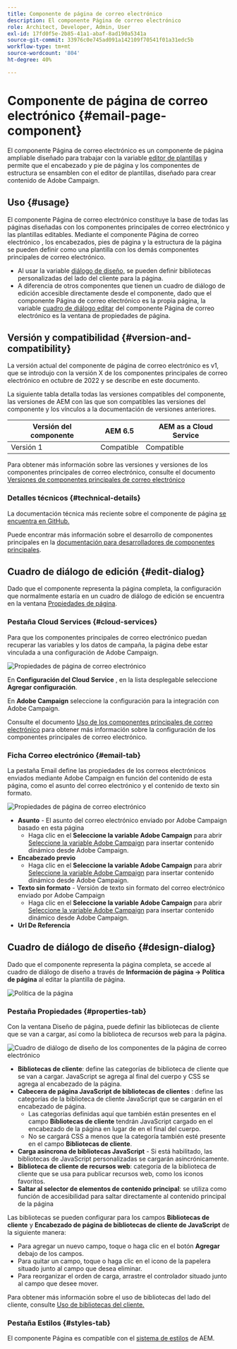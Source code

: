 ```yaml
---
title: Componente de página de correo electrónico
description: El componente Página de correo electrónico
role: Architect, Developer, Admin, User
exl-id: 17fd0f5e-2b85-41a1-abaf-8ad190a5341a
source-git-commit: 33976c0e745ad091a142109f70541f01a31edc5b
workflow-type: tm+mt
source-wordcount: '804'
ht-degree: 40%

---
```



# Componente de página de correo electrónico {#email-page-component}

El componente Página de correo electrónico es un componente de página ampliable diseñado para trabajar con la variable [editor de plantillas](https://experienceleague.adobe.com/docs/experience-manager-cloud-service/sites/authoring/features/templates.html?lang=es) y permite que el encabezado y pie de página y los componentes de estructura se ensamblen con el editor de plantillas, diseñado para crear contenido de Adobe Campaign.

## Uso {#usage}

El componente Página de correo electrónico constituye la base de todas las páginas diseñadas con los componentes principales de correo electrónico y las plantillas editables. Mediante el componente Página de correo electrónico , los encabezados, pies de página y la estructura de la página se pueden definir como una plantilla con los demás componentes principales de correo electrónico.

* Al usar la variable [diálogo de diseño,](#design-dialog) se pueden definir bibliotecas personalizadas del lado del cliente para la página.
* A diferencia de otros componentes que tienen un cuadro de diálogo de edición accesible directamente desde el componente, dado que el componente Página de correo electrónico es la propia página, la variable [cuadro de diálogo editar](#edit-dialog) del componente Página de correo electrónico es la ventana de propiedades de página.

## Versión y compatibilidad {#version-and-compatibility}

La versión actual del componente de página de correo electrónico es v1, que se introdujo con la versión X de los componentes principales de correo electrónico en octubre de 2022 y se describe en este documento.

La siguiente tabla detalla todas las versiones compatibles del componente, las versiones de AEM con las que son compatibles las versiones del componente y los vínculos a la documentación de versiones anteriores.

| Versión del componente | AEM 6.5 | AEM as a Cloud Service |
|---|---|---|
| Versión 1 | Compatible | Compatible |

Para obtener más información sobre las versiones y versiones de los componentes principales de correo electrónico, consulte el documento [Versiones de componentes principales de correo electrónico](/help/email/versions.md)

### Detalles técnicos {#technical-details}

La documentación técnica más reciente sobre el componente de página [se encuentra en GitHub.](https://adobe.com/go/aem_cmp_tech_email_page_v1)

Puede encontrar más información sobre el desarrollo de componentes principales en la [documentación para desarrolladores de componentes principales](/help/developing/overview.md).

## Cuadro de diálogo de edición {#edit-dialog}

Dado que el componente representa la página completa, la configuración que normalmente estaría en un cuadro de diálogo de edición se encuentra en la ventana [Propiedades de página](https://experienceleague.adobe.com/docs/experience-manager-cloud-service/sites/authoring/fundamentals/page-properties.html?lang=es).

### Pestaña Cloud Services {#cloud-services}

Para que los componentes principales de correo electrónico puedan recuperar las variables y los datos de campaña, la página debe estar vinculada a una configuración de Adobe Campaign.

![Propiedades de página de correo electrónico](/help/email/assets/email-page-properties.png)

En **Configuración del Cloud Service** , en la lista desplegable seleccione **Agregar configuración**.

En **Adobe Campaign** seleccione la configuración para la integración con Adobe Campaign.

Consulte el documento [Uso de los componentes principales de correo electrónico](/help/email/using.md) para obtener más información sobre la configuración de los componentes principales de correo electrónico.

### Ficha Correo electrónico {#email-tab}

La pestaña Email define las propiedades de los correos electrónicos enviados mediante Adobe Campaign en función del contenido de esta página, como el asunto del correo electrónico y el contenido de texto sin formato.

![Propiedades de página de correo electrónico](/help/email/assets/email-page-properties-email.png)

* **Asunto** - El asunto del correo electrónico enviado por Adobe Campaign basado en esta página
   * Haga clic en el **Seleccione la variable Adobe Campaign** para abrir [Seleccione la variable Adobe Campaign](/help/email/campaign-variables.md) para insertar contenido dinámico desde Adobe Campaign.
* **Encabezado previo**
   * Haga clic en el **Seleccione la variable Adobe Campaign** para abrir [Seleccione la variable Adobe Campaign](/help/email/campaign-variables.md) para insertar contenido dinámico desde Adobe Campaign.
* **Texto sin formato** - Versión de texto sin formato del correo electrónico enviado por Adobe Campaign
   * Haga clic en el **Seleccione la variable Adobe Campaign** para abrir [Seleccione la variable Adobe Campaign](/help/email/campaign-variables.md) para insertar contenido dinámico desde Adobe Campaign.
* **Url De Referencia**

## Cuadro de diálogo de diseño {#design-dialog}

Dado que el componente representa la página completa, se accede al cuadro de diálogo de diseño a través de **Información de página -> Política de página** al editar la plantilla de página.

![Política de la página](/help/assets/page-policy.png)

### Pestaña Propiedades {#properties-tab}

Con la ventana Diseño de página, puede definir las bibliotecas de cliente que se van a cargar, así como la biblioteca de recursos web para la página.

![Cuadro de diálogo de diseño de los componentes de la página de correo electrónico](/help/email/assets/email-page-design.png)

* **Bibliotecas de cliente**: define las categorías de biblioteca de cliente que se van a cargar. JavaScript se agrega al final del cuerpo y CSS se agrega al encabezado de la página.
* **Cabecera de página JavaScript de bibliotecas de clientes** : define las categorías de la biblioteca de cliente JavaScript que se cargarán en el encabezado de página.
   * Las categorías definidas aquí que también están presentes en el campo **Bibliotecas de cliente** tendrán JavaScript cargado en el encabezado de la página en lugar de en el final del cuerpo.
   * No se cargará CSS a menos que la categoría también esté presente en el campo **Bibliotecas de cliente**.
* **Carga asíncrona de bibliotecas JavaScript** - Si está habilitado, las bibliotecas de JavaScript personalizadas se cargarán asincrónicamente.
* **Biblioteca de cliente de recursos web**: categoría de la biblioteca de cliente que se usa para publicar recursos web, como los iconos favoritos.
* **Saltar al selector de elementos de contenido principal**: se utiliza como función de accesibilidad para saltar directamente al contenido principal de la página

Las bibliotecas se pueden configurar para los campos **Bibliotecas de cliente** y **Encabezado de página de bibliotecas de cliente de JavaScript** de la siguiente manera:

* Para agregar un nuevo campo, toque o haga clic en el botón **Agregar** debajo de los campos.
* Para quitar un campo, toque o haga clic en el icono de la papelera situado junto al campo que desea eliminar.
* Para reorganizar el orden de carga, arrastre el controlador situado junto al campo que desee mover.

Para obtener más información sobre el uso de bibliotecas del lado del cliente, consulte [Uso de bibliotecas del cliente.](https://helpx.adobe.com/es/experience-manager/6-5/sites/developing/using/clientlibs.html)

### Pestaña Estilos {#styles-tab}

El componente Página es compatible con el [sistema de estilos](/help/get-started/authoring.md#component-styling) de AEM.
